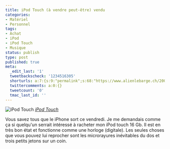 ```yaml
---
title: iPod Touch (à vendre peut-être) vendu
categories:
- Matériel
- Personnel
tags:
- Achat
- iPod
- iPod Touch
- Musique
status: publish
type: post
published: true
meta:
  _edit_last: '1'
  tweetbackscheck: '1234516305'
  shorturls: a:7:{s:9:"permalink";s:68:"https://www.alienlebarge.ch/2008/07/09/ipod-touch-a-vendre-peut-etre/";s:7:"tinyurl";s:25:"https://tinyurl.com/chzqed";s:4:"isgd";s:17:"https://is.gd/ike5";s:5:"bitly";s:18:"https://bit.ly/WQQz";s:5:"snipr";s:22:"https://snipr.com/b9xa8";s:5:"snurl";s:22:"https://snurl.com/b9xa8";s:7:"snipurl";s:24:"https://snipurl.com/b9xa8";}
  twittercomments: a:0:{}
  tweetcount: '0'
  tmac_last_id: ''
---
```

<img src="https://farm3.static.flickr.com/2107/2035533100_73ff9a5886.jpg" alt="iPod Touch" />
<em><a title="photo sharing" href="https://www.flickr.com/photos/alienlebarge/2035533100/">iPod Touch</a></em>

Vous savez tous que le iPhone sort ce vendredi. Je me demandais comme ça si quelqu'un serrait intéressé à racheter mon iPod touch 16 Gb. Il est en très bon état et fonctionne comme une horloge (digitale). Les seules choses que vous pouvez lui reprocher sont les microrayures inévitables du dos et trois petits jetons sur un coin.
